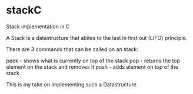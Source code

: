 # stackC
Stack implementation in C

A Stack is a datastructure that abites to the last in first out (LIFO) principle.

There are 3 commands that can be called on an stack: 

peek - shows what is currently on top of the stack
pop - returns the top element on the stack and removes it
push - adds element on top of the stack

This is my take on implementing such a Datastructure.
